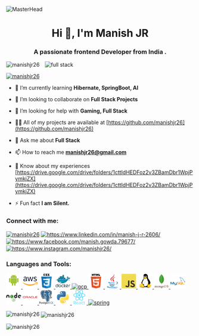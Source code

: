 ![MasterHead](https://www.apptha.com/blog/wp-content/uploads/2019/05/Hire-full-stack-developer.jpg)
<h1 align="center">Hi 👋, I'm Manish JR</h1>
<h3 align="center">A passionate frontend Developer from India .</h3>
<img align="right" width="400" src="https://www.freecodecamp.org/news/content/images/2022/11/hire-full-stack-developers1546507474317-1.gif" alt="full stack">

<p align="left"> <img src="https://komarev.com/ghpvc/?username=manishjr26&label=Profile%20views&color=0e75b6&style=flat" alt="manishjr26" /> </p>

<!--<p align="left"> <a href="https://github.com/ryo-ma/github-profile-trophy"><img src="https://github-profile-trophy.vercel.app/?username=manishjr26" alt="manishjr26" /></a> </p> -->

<p align="left"> <a href="https://twitter.com/manishjr26" target="blank"><img src="https://img.shields.io/twitter/follow/manishjr26?logo=twitter&style=for-the-badge" alt="manishjr26" /></a> </p>

- 🌱 I’m currently learning **Hibernate, SpringBoot, AI**

- 👯 I’m looking to collaborate on **Full Stack Projects**

- 🤝 I’m looking for help with **Gaming, Full Stack**

- 👨‍💻 All of my projects are available at [https://github.com/manishjr26](https://github.com/manishjr26)

- 💬 Ask me about **Full Stack**

- 📫 How to reach me **manishjr26@gmail.com**

- 📄 Know about my experiences [https://drive.google.com/drive/folders/1cttIdHEDFoz2v3ZBamDbr1WpjPymkjZX](https://drive.google.com/drive/folders/1cttIdHEDFoz2v3ZBamDbr1WpjPymkjZX)

- ⚡ Fun fact **I am Silent.**

<h3 align="left">Connect with me:</h3>
<p align="left">
<a href="https://twitter.com/manishjr26" target="blank"><img align="center" src="https://raw.githubusercontent.com/rahuldkjain/github-profile-readme-generator/master/src/images/icons/Social/twitter.svg" alt="manishjr26" height="30" width="40" /></a>
<a href="https://linkedin.com/in/https://www.linkedin.com/in/manish-j-r-2606/" target="blank"><img align="center" src="https://raw.githubusercontent.com/rahuldkjain/github-profile-readme-generator/master/src/images/icons/Social/linked-in-alt.svg" alt="https://www.linkedin.com/in/manish-j-r-2606/" height="30" width="40" /></a>
<a href="https://fb.com/https://www.facebook.com/manish.gowda.79677/" target="blank"><img align="center" src="https://raw.githubusercontent.com/rahuldkjain/github-profile-readme-generator/master/src/images/icons/Social/facebook.svg" alt="https://www.facebook.com/manish.gowda.79677/" height="30" width="40" /></a>
<a href="https://instagram.com/https://www.instagram.com/manishjr26/" target="blank"><img align="center" src="https://raw.githubusercontent.com/rahuldkjain/github-profile-readme-generator/master/src/images/icons/Social/instagram.svg" alt="https://www.instagram.com/manishjr26/" height="30" width="40" /></a>
</p>

<h3 align="left">Languages and Tools:</h3>
<p align="left"> <a href="https://developer.android.com" target="_blank" rel="noreferrer"> <img src="https://raw.githubusercontent.com/devicons/devicon/master/icons/android/android-original-wordmark.svg" alt="android" width="40" height="40"/> </a> <a href="https://aws.amazon.com" target="_blank" rel="noreferrer"> <img src="https://raw.githubusercontent.com/devicons/devicon/master/icons/amazonwebservices/amazonwebservices-original-wordmark.svg" alt="aws" width="40" height="40"/> </a> <a href="https://www.w3schools.com/css/" target="_blank" rel="noreferrer"> <img src="https://raw.githubusercontent.com/devicons/devicon/master/icons/css3/css3-original-wordmark.svg" alt="css3" width="40" height="40"/> </a> <a href="https://www.docker.com/" target="_blank" rel="noreferrer"> <img src="https://raw.githubusercontent.com/devicons/devicon/master/icons/docker/docker-original-wordmark.svg" alt="docker" width="40" height="40"/> </a> <a href="https://cloud.google.com" target="_blank" rel="noreferrer"> <img src="https://www.vectorlogo.zone/logos/google_cloud/google_cloud-icon.svg" alt="gcp" width="40" height="40"/> </a> <a href="https://www.w3.org/html/" target="_blank" rel="noreferrer"> <img src="https://raw.githubusercontent.com/devicons/devicon/master/icons/html5/html5-original-wordmark.svg" alt="html5" width="40" height="40"/> </a> <a href="https://www.java.com" target="_blank" rel="noreferrer"> <img src="https://raw.githubusercontent.com/devicons/devicon/master/icons/java/java-original.svg" alt="java" width="40" height="40"/> </a> <a href="https://developer.mozilla.org/en-US/docs/Web/JavaScript" target="_blank" rel="noreferrer"> <img src="https://raw.githubusercontent.com/devicons/devicon/master/icons/javascript/javascript-original.svg" alt="javascript" width="40" height="40"/> </a> <a href="https://www.linux.org/" target="_blank" rel="noreferrer"> <img src="https://raw.githubusercontent.com/devicons/devicon/master/icons/linux/linux-original.svg" alt="linux" width="40" height="40"/> </a> <a href="https://www.mongodb.com/" target="_blank" rel="noreferrer"> <img src="https://raw.githubusercontent.com/devicons/devicon/master/icons/mongodb/mongodb-original-wordmark.svg" alt="mongodb" width="40" height="40"/> </a> <a href="https://www.mysql.com/" target="_blank" rel="noreferrer"> <img src="https://raw.githubusercontent.com/devicons/devicon/master/icons/mysql/mysql-original-wordmark.svg" alt="mysql" width="40" height="40"/> </a> <a href="https://nodejs.org" target="_blank" rel="noreferrer"> <img src="https://raw.githubusercontent.com/devicons/devicon/master/icons/nodejs/nodejs-original-wordmark.svg" alt="nodejs" width="40" height="40"/> </a> <a href="https://www.oracle.com/" target="_blank" rel="noreferrer"> <img src="https://raw.githubusercontent.com/devicons/devicon/master/icons/oracle/oracle-original.svg" alt="oracle" width="40" height="40"/> </a> <a href="https://www.postgresql.org" target="_blank" rel="noreferrer"> <img src="https://raw.githubusercontent.com/devicons/devicon/master/icons/postgresql/postgresql-original-wordmark.svg" alt="postgresql" width="40" height="40"/> </a> <a href="https://www.python.org" target="_blank" rel="noreferrer"> <img src="https://raw.githubusercontent.com/devicons/devicon/master/icons/python/python-original.svg" alt="python" width="40" height="40"/> </a> <a href="https://reactjs.org/" target="_blank" rel="noreferrer"> <img src="https://raw.githubusercontent.com/devicons/devicon/master/icons/react/react-original-wordmark.svg" alt="react" width="40" height="40"/> </a> <a href="https://spring.io/" target="_blank" rel="noreferrer"> <img src="https://www.vectorlogo.zone/logos/springio/springio-icon.svg" alt="spring" width="40" height="40"/> </a> </p>

<p><img align="left" src="https://github-readme-stats.vercel.app/api/top-langs?username=manishjr26&show_icons=true&locale=en&layout=compact" alt="manishjr26" /></p>

<p>&nbsp;<img align="center" src="https://github-readme-stats.vercel.app/api?username=manishjr26&show_icons=true&locale=en" alt="manishjr26" /></p>

<p><img align="center" src="https://github-readme-streak-stats.herokuapp.com/?user=manishjr26&" alt="manishjr26" /></p>
